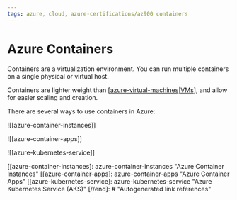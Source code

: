 ```yaml
---
tags: azure, cloud, azure-certifications/az900 containers
---
```


# Azure Containers
   
Containers are a virtualization environment. You can run multiple containers on a single physical or virtual host.

Containers are lighter weight than [[azure-virtual-machines|VMs]], and allow for easier scaling and creation.

There are several ways to use containers in Azure:

 ![[azure-container-instances]]

 ![[azure-container-apps]]

 ![[azure-kubernetes-service]]


 

[//begin]: # "Autogenerated link references for markdown compatibility"
[azure-virtual-machines|VMs]: azure-virtual-machines "Azure Virtual Machines"
[[azure-container-instances]: azure-container-instances "Azure Container Instances"
[[azure-container-apps]: azure-container-apps "Azure Container Apps"
[[azure-kubernetes-service]: azure-kubernetes-service "Azure Kubernetes Service (AKS)"
[//end]: # "Autogenerated link references"